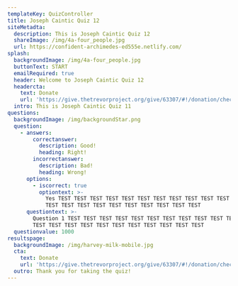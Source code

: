 ```yaml
---
templateKey: QuizController
title: Joseph Caintic Quiz 12
siteMetadta:
  description: This is Joseph Caintic Quiz 12
  shareImage: /img/4a-four_people.jpg
  url: https://confident-archimedes-ed555e.netlify.com/
splash:
  backgroundImage: /img/4a-four_people.jpg
  buttonText: START
  emailRequired: true
  header: Welcome to Joseph Caintic Quiz 12
  headercta:
    text: Donate
    url: 'https://give.thetrevorproject.org/give/63307/#!/donation/checkout'
  intro: This is Joseph Caintic Quiz 11
questions:
  backgroundImage: /img/backgroundStar.png
  question:
    - answers:
        correctanswer:
          description: Good!
          heading: Right!
        incorrectanswer:
          description: Bad!
          heading: Wrong!
      options:
        - iscorrect: true
          optiontext: >-
            Yes TEST TEST TEST TEST TEST TEST TEST TEST TEST TEST TEST TEST TEST
            TEST TEST TEST TEST TEST TEST TEST TEST TEST TEST
      questiontext: >-
        Question 1 TEST TEST TEST TEST TEST TEST TEST TEST TEST TEST TEST TEST
        TEST TEST TEST TEST TEST TEST TEST TEST TEST TEST TEST
  questionvalue: 1000
resultspage:
  backgroundImage: /img/harvey-milk-mobile.jpg
  cta:
    text: Donate
    url: 'https://give.thetrevorproject.org/give/63307/#!/donation/checkout'
  outro: Thank you for taking the quiz!
---
```


